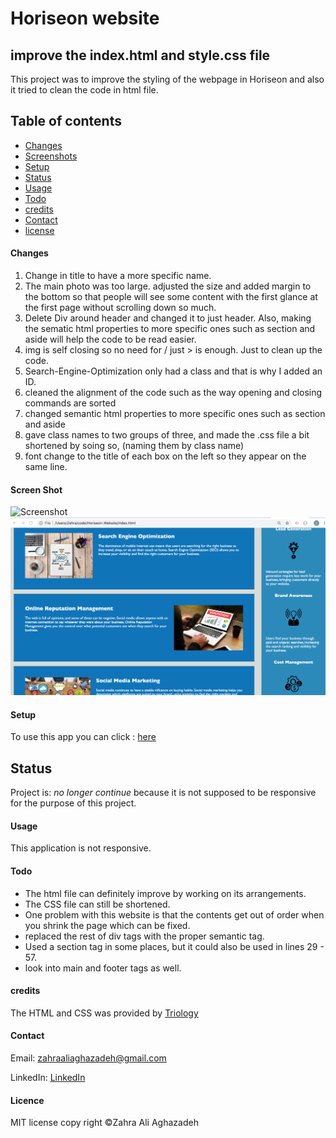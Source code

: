 
# Horiseon website 

## improve the index.html and style.css file 
This project was to improve the styling of the webpage in Horiseon and also it tried to clean the code in html file.


## Table of contents
* [Changes](#Changes)
* [Screenshots](#screenshots)
* [Setup](#setup)
* [Status](#status)
* [Usage](#Usage)
* [Todo](#Todo)
* [credits](#credits)
* [Contact](#contact)
* [license](#license)

#### Changes 

1) Change in title to have a more specific name.
2) The main photo was too large. adjusted the size and added margin to the bottom so that people will see some content with the first glance at the first page without scrolling down so much.
3) Delete Div around header and changed it to just header. Also, making the sematic html properties to more specific ones such as section and aside will help the code to be read easier.
4) img is self closing so no need for / just > is enough. Just to clean up the code.
5) Search-Engine-Optimization only had a class and that is why I added an ID.
6) cleaned the alignment of the code such as the way opening and closing commands are sorted
7) changed semantic html properties to more specific ones such as section and aside
8) gave class names to two groups of three, and made the .css file a bit shortened by soing so, (naming them by class name)
9) font change to the title of each box on the left so they appear on the same line.



#### Screen Shot

![Screenshot](assets/images/screenshot1.png)
![Screenshot](assets/images/screenshot2.png)


 

#### Setup
To use this app you can click : [here](file:///Users/Zahra/code/Horiseon-Website/index.html)

## Status
Project is:  _no longer continue_ because it is not supposed to be responsive for the purpose of this project.


#### Usage
This application is not responsive. 

#### Todo
* The html file can definitely improve by working on its arrangements. 
* The CSS file can still be shortened. 
* One problem with this website is that the contents get out of order when you shrink the page which can be fixed.
* replaced the rest of div tags with the proper semantic tag. 
* Used a section tag in some places, but it could also be used in lines 29 - 57.
* look into main and footer tags as well. 


#### credits
The HTML and CSS was provided by [Triology](https://www.trilogyed.com/)

#### Contact
Email: zahraaliaghazadeh@gmail.com

LinkedIn: [LinkedIn](https://www.linkedin.com/in/yalda-aghazade-7a9b0390)

#### Licence
MIT license
copy right ©Zahra Ali Aghazadeh